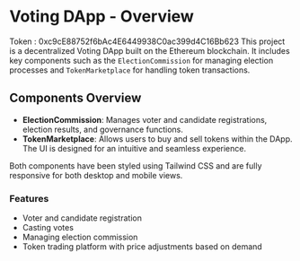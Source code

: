 # Voting DApp - Overview
Token : 0xc9cE88752f6bAc4E6449938C0ac399d4C16Bb623
This project is a decentralized Voting DApp built on the Ethereum blockchain. It includes key components such as the `ElectionCommission` for managing election processes and `TokenMarketplace` for handling token transactions.

## Components Overview

- **ElectionCommission**: Manages voter and candidate registrations, election results, and governance functions.
- **TokenMarketplace**: Allows users to buy and sell tokens within the DApp. The UI is designed for an intuitive and seamless experience.

Both components have been styled using Tailwind CSS and are fully responsive for both desktop and mobile views.

### Features
- Voter and candidate registration
- Casting votes
- Managing election commission
- Token trading platform with price adjustments based on demand
